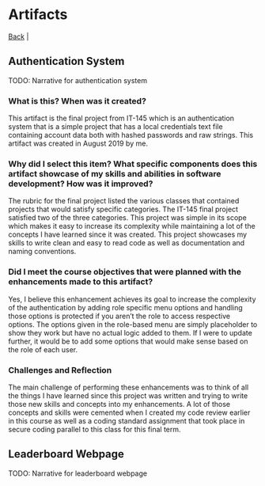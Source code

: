 # Artifacts

[Back](https://coltonthompson.github.io/) |

## Authentication System

TODO: Narrative for authentication system
### What is this? When was it created?
This artifact is the final project from IT-145 which is an authentication system that is a simple project that has a local credentials text file containing account data both with hashed passwords and raw strings. This artifact was created in August 2019 by me.

### Why did I select this item? What specific components does this artifact showcase of my skills and abilities in software development? How was it improved?
The rubric for the final project listed the various classes that contained projects that would satisfy specific categories. The IT-145 final project satisfied two of the three categories. This project was simple in its scope which makes it easy to increase its complexity while maintaining a lot of the concepts I have learned since it was created. This project showcases my skills to write clean and easy to read code as well as documentation and naming conventions.

### Did I meet the course objectives that were planned with the enhancements made to this artifact?
Yes, I believe this enhancement achieves its goal to increase the complexity of the authentication by adding role specific menu options and handling those options is protected if you aren’t the role to access respective options. The options given in the role-based menu are simply placeholder to show they work but have no actual logic added to them. If I were to update further, it would be to add some options that would make sense based on the role of each user.

### Challenges and Reflection
The main challenge of performing these enhancements was to think of all the things I have learned since this project was written and trying to write those new skills and concepts into my enhancements. A lot of those concepts and skills were cemented when I created my code review earlier in this course as well as a coding standard assignment that took place in secure coding parallel to this class for this final term.

## Leaderboard Webpage

TODO: Narrative for leaderboard webpage

